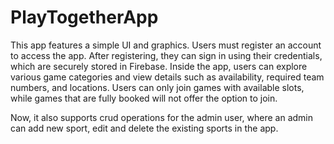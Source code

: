 # PlayTogetherApp
This app features a simple UI and graphics.
Users must register an account to access the app. 
After registering, they can sign in using their credentials, which are securely stored in Firebase.
Inside the app, users can explore various game categories and view details such as availability, 
required team numbers, and locations. Users can only join games with available slots,
while games that are fully booked will not offer the option to join.

Now, it also supports crud operations for the admin user, where an admin can add new sport, 
edit and delete the existing sports in the app.
